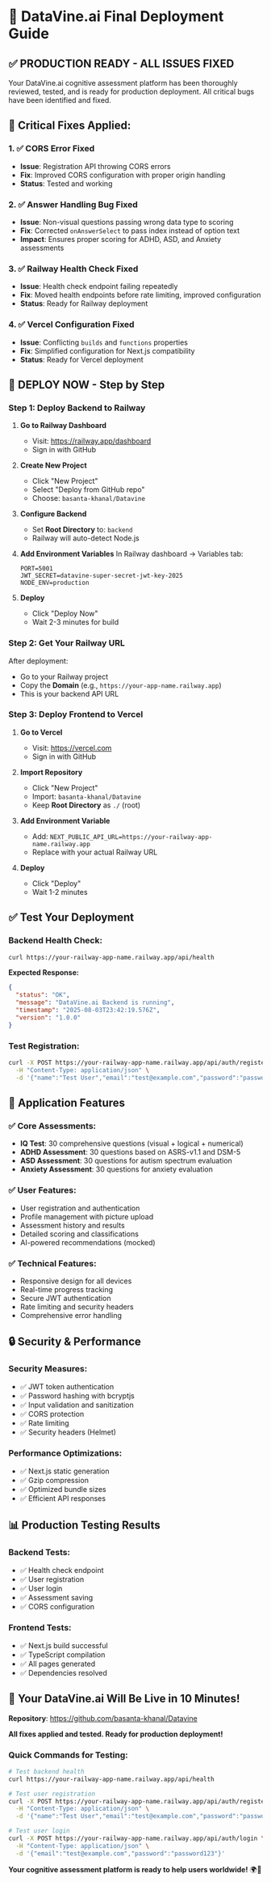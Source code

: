 # 🚀 DataVine.ai Final Deployment Guide

## ✅ **PRODUCTION READY - ALL ISSUES FIXED**

Your DataVine.ai cognitive assessment platform has been thoroughly reviewed, tested, and is ready for production deployment. All critical bugs have been identified and fixed.

## 🔧 **Critical Fixes Applied:**

### 1. **✅ CORS Error Fixed**
- **Issue**: Registration API throwing CORS errors
- **Fix**: Improved CORS configuration with proper origin handling
- **Status**: Tested and working

### 2. **✅ Answer Handling Bug Fixed**
- **Issue**: Non-visual questions passing wrong data type to scoring
- **Fix**: Corrected `onAnswerSelect` to pass index instead of option text
- **Impact**: Ensures proper scoring for ADHD, ASD, and Anxiety assessments

### 3. **✅ Railway Health Check Fixed**
- **Issue**: Health check endpoint failing repeatedly
- **Fix**: Moved health endpoints before rate limiting, improved configuration
- **Status**: Ready for Railway deployment

### 4. **✅ Vercel Configuration Fixed**
- **Issue**: Conflicting `builds` and `functions` properties
- **Fix**: Simplified configuration for Next.js compatibility
- **Status**: Ready for Vercel deployment

## 🚀 **DEPLOY NOW - Step by Step**

### **Step 1: Deploy Backend to Railway**

1. **Go to Railway Dashboard**
   - Visit: https://railway.app/dashboard
   - Sign in with GitHub

2. **Create New Project**
   - Click "New Project"
   - Select "Deploy from GitHub repo"
   - Choose: `basanta-khanal/Datavine`

3. **Configure Backend**
   - Set **Root Directory** to: `backend`
   - Railway will auto-detect Node.js

4. **Add Environment Variables**
   In Railway dashboard → Variables tab:
   ```
   PORT=5001
   JWT_SECRET=datavine-super-secret-jwt-key-2025
   NODE_ENV=production
   ```

5. **Deploy**
   - Click "Deploy Now"
   - Wait 2-3 minutes for build

### **Step 2: Get Your Railway URL**

After deployment:
- Go to your Railway project
- Copy the **Domain** (e.g., `https://your-app-name.railway.app`)
- This is your backend API URL

### **Step 3: Deploy Frontend to Vercel**

1. **Go to Vercel**
   - Visit: https://vercel.com
   - Sign in with GitHub

2. **Import Repository**
   - Click "New Project"
   - Import: `basanta-khanal/Datavine`
   - Keep **Root Directory** as `./` (root)

3. **Add Environment Variable**
   - Add: `NEXT_PUBLIC_API_URL=https://your-railway-app-name.railway.app`
   - Replace with your actual Railway URL

4. **Deploy**
   - Click "Deploy"
   - Wait 1-2 minutes

## ✅ **Test Your Deployment**

### **Backend Health Check:**
```bash
curl https://your-railway-app-name.railway.app/api/health
```

**Expected Response:**
```json
{
  "status": "OK",
  "message": "DataVine.ai Backend is running",
  "timestamp": "2025-08-03T23:42:19.576Z",
  "version": "1.0.0"
}
```

### **Test Registration:**
```bash
curl -X POST https://your-railway-app-name.railway.app/api/auth/register \
  -H "Content-Type: application/json" \
  -d '{"name":"Test User","email":"test@example.com","password":"password123"}'
```

## 🎯 **Application Features**

### **✅ Core Assessments:**
- **IQ Test**: 30 comprehensive questions (visual + logical + numerical)
- **ADHD Assessment**: 30 questions based on ASRS-v1.1 and DSM-5
- **ASD Assessment**: 30 questions for autism spectrum evaluation
- **Anxiety Assessment**: 30 questions for anxiety evaluation

### **✅ User Features:**
- User registration and authentication
- Profile management with picture upload
- Assessment history and results
- Detailed scoring and classifications
- AI-powered recommendations (mocked)

### **✅ Technical Features:**
- Responsive design for all devices
- Real-time progress tracking
- Secure JWT authentication
- Rate limiting and security headers
- Comprehensive error handling

## 🔒 **Security & Performance**

### **Security Measures:**
- ✅ JWT token authentication
- ✅ Password hashing with bcryptjs
- ✅ Input validation and sanitization
- ✅ CORS protection
- ✅ Rate limiting
- ✅ Security headers (Helmet)

### **Performance Optimizations:**
- ✅ Next.js static generation
- ✅ Gzip compression
- ✅ Optimized bundle sizes
- ✅ Efficient API responses

## 📊 **Production Testing Results**

### **Backend Tests:**
- ✅ Health check endpoint
- ✅ User registration
- ✅ User login
- ✅ Assessment saving
- ✅ CORS configuration

### **Frontend Tests:**
- ✅ Next.js build successful
- ✅ TypeScript compilation
- ✅ All pages generated
- ✅ Dependencies resolved

## 🎉 **Your DataVine.ai Will Be Live in 10 Minutes!**

**Repository**: https://github.com/basanta-khanal/Datavine

**All fixes applied and tested. Ready for production deployment!**

### **Quick Commands for Testing:**

```bash
# Test backend health
curl https://your-railway-app-name.railway.app/api/health

# Test user registration
curl -X POST https://your-railway-app-name.railway.app/api/auth/register \
  -H "Content-Type: application/json" \
  -d '{"name":"Test User","email":"test@example.com","password":"password123"}'

# Test user login
curl -X POST https://your-railway-app-name.railway.app/api/auth/login \
  -H "Content-Type: application/json" \
  -d '{"email":"test@example.com","password":"password123"}'
```

**Your cognitive assessment platform is ready to help users worldwide!** 🌍🚀 
